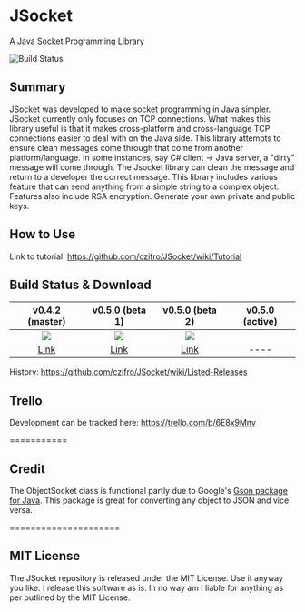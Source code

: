 JSocket
===============
A Java Socket Programming Library

![Build Status](https://travis-ci.org/czifro-tech/jsocket.svg?branch=master)


Summary
----------

JSocket was developed to make socket programming in Java simpler. JSocket currently only focuses on TCP connections. What makes this library useful is that it makes cross-platform and cross-language TCP connections easier to deal with on the Java side. This library attempts to ensure clean messages come through that come from another platform/language. In some instances, say C# client -> Java server, a "dirty" message will come through. The Jsocket library can clean the message and return to a developer the correct message. This library includes various feature that can send anything from a simple string to a complex object. Features also include RSA encryption. Generate your own private and public keys.


How to Use
-----------

Link to tutorial: https://github.com/czifro/JSocket/wiki/Tutorial


Build Status & Download
------------------------

|v0.4.2 (master) |v0.5.0 (beta 1) |v0.5.0 (beta 2) |v0.5.0 (active)|
|:------:|:------:|:------:|:------:|
|[![](https://travis-ci.org/czifro-tech/jsocket.svg?branch=master)](https://travis-ci.org/czifro-tech/jsocket)|[![](https://travis-ci.org/czifro-tech/jsocket.svg?branch=vNext_0_5_0_beta_2)](https://travis-ci.org/czifro-tech/jsocket)|[![](https://travis-ci.org/czifro-tech/jsocket.svg?branch=vNext_0_5_0)](https://travis-ci.org/czifro-tech/jsocket) |
|[Link](https://github.com/czifro-tech/jsocket/tree/mvn-repo/com/czifrodevelopment/jsocket/jsocket/0.4.2-SNAPSHOT) |[Link](https://www.dropbox.com/sh/2ea67dzctn4d0dl/AACXkmTNF9OOPbw3CHpKpONca?dl=0) |[Link](https://www.dropbox.com/sh/mfmd0sfei6qnxyp/AAC3Best69HwUjNrbXmk7QRea?dl=0) | ---- |


History: https://github.com/czifro/JSocket/wiki/Listed-Releases


Trello
-------------

Development can be tracked here: https://trello.com/b/6E8x9Mnv


===========


Credit
-------------

The ObjectSocket class is functional partly due to Google's [Gson package for Java](https://code.google.com/p/google-gson/). This package is great for converting any object to JSON and vice versa.

   
=====================


MIT License
---------------------------

The JSocket repository is released under the MIT License. Use it anyway you like. I release this software as is. In no way am I liable for anything as per outlined by the MIT License.

